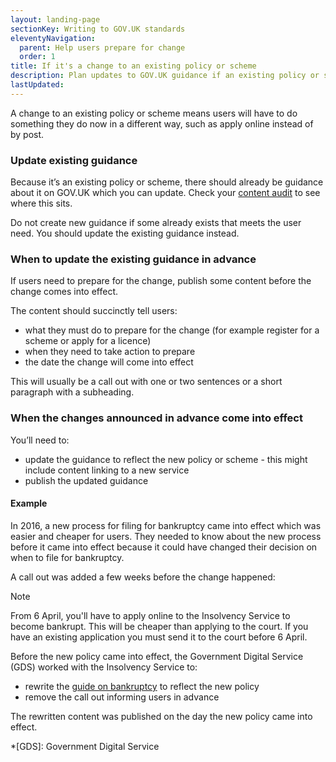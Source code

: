 ```yaml
---
layout: landing-page
sectionKey: Writing to GOV.UK standards
eleventyNavigation:
  parent: Help users prepare for change
  order: 1
title: If it's a change to an existing policy or scheme
description: Plan updates to GOV.UK guidance if an existing policy or scheme is about to change.
lastUpdated:
---
```

A change to an existing policy or scheme means users will have to do something they do now in a different way, such as apply online instead of by post.

### Update existing guidance

Because it’s an existing policy or scheme, there should already be guidance about it on GOV.UK which you can update. Check your [content audit](/writing-to-gov-uk-standards/plan-manage-content/manage-existing-govuk-content/) to see where this sits.

Do not create new guidance if some already exists that meets the user need. You should update the existing guidance instead.

### When to update the existing guidance in advance

If users need to prepare for the change, publish some content before the change comes into effect.

The content should succinctly tell users: 

+ what they must do to prepare for the change (for example register for a scheme or apply for a licence)
+ when they need to take action to prepare
+ the date the change will come into effect

This will usually be a call out with one or two sentences or a short paragraph with a subheading.

### When the changes announced in advance come into effect

You’ll need to:

+ update the guidance to reflect the new policy or scheme - this might include content linking to a new service
+ publish the updated guidance

#### Example

In 2016, a new process for filing for bankruptcy came into effect which was easier and cheaper for users. They needed to know about the new process before it came into effect because it could have changed their decision on when to file for bankruptcy. 

A call out was added a few weeks before the change happened:

>[!NOTE]
>From 6 April, you'll have to apply online to the Insolvency Service to become bankrupt. This will be cheaper than applying to the court. If you have an existing application you must send it to the court before 6 April.

Before the new policy came into effect, the Government Digital Service (GDS) worked with the Insolvency Service to:

+ rewrite the [guide on bankruptcy](https://www.gov.uk/bankruptcy) to reflect the new policy
+ remove the call out informing users in advance

The rewritten content was published on the day the new policy came into effect.

*[GDS]: Government Digital Service
